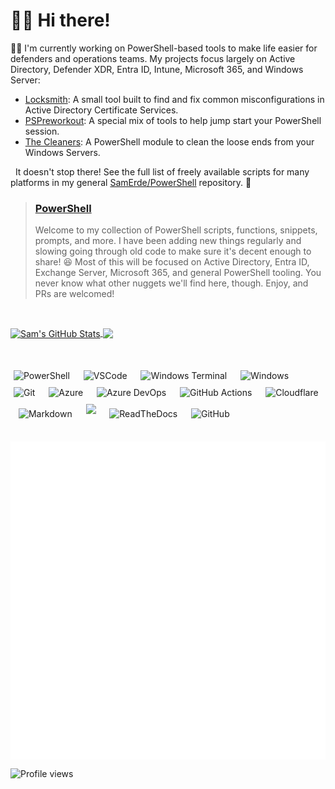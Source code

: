 # 👋🏻 Hi there!

👨‍💻 I'm currently working on PowerShell-based tools to make life easier for defenders and operations teams. My projects focus largely on Active Directory, Defender XDR, Entra ID, Intune, Microsoft 365, and Windows Server:

 - [Locksmith](https://github.com/TrimarcJake/Locksmith): A small tool built to find and fix common misconfigurations in Active Directory Certificate Services.
 - [PSPreworkout](https://github.com/SamErde/PSPreworkout): A special mix of tools to help jump start your PowerShell session.
 - [The Cleaners](https://github.com/SamErde/TheCleaners): A PowerShell module to clean the loose ends from your Windows Servers.

&nbsp;
It doesn't stop there! See the full list of freely available scripts for many platforms in my general [SamErde/PowerShell](https://github.com/SamErde/PowerShell) repository. 🫴
> ### [PowerShell](https://github.com/SamErde/PowerShell)
> Welcome to my collection of PowerShell scripts, functions, snippets, prompts, and more. I have been adding new things regularly and slowing going through old code to make sure it's decent enough to share! 😆 Most of this will be focused on Active Directory, Entra ID, Exchange Server, Microsoft 365, and general PowerShell tooling. You never know what other nuggets we'll find here, though. Enjoy, and PRs are welcomed!

&nbsp;  

<a href="https://github.com/SamErde/SamErde">
  <img align="center" src="https://github-readme-stats.vercel.app/api?username=SamErde&show_icons=true&hide=&line_height=27&count_private=false&custom_title=PS%3E%20$SamErde.Stats" alt="Sam's GitHub Stats" />
</a>
<a href="https://github.com/SamErde/SamErde">
  <img align="center" src="https://github-readme-stats.vercel.app/api/top-langs/?username=SamErde&langs_count=3" />
</a>

&nbsp;  

<div id="logos">
  <img alt="PowerShell" width="30px" src="https://raw.githubusercontent.com/PowerShell/PowerShell/6ceaf92bf941f8c08367016c8cfe1dcc9aafbce1/assets/ps_black_128.svg" style="margin:5px" />  &nbsp;  
  <img alt="VSCode" width="30px" src="https://cdn.jsdelivr.net/gh/devicons/devicon/icons/vscode/vscode-original.svg" style="margin:5px" />  &nbsp;  
  <img alt="Windows Terminal" width="30px" src="https://raw.githubusercontent.com/microsoft/terminal/main/res/terminal.ico" style="margin:5px" />  &nbsp;  
  <img alt="Windows" width="30px" src="https://cdn.jsdelivr.net/gh/devicons/devicon@latest/icons/windows11/windows11-original.svg" style="margin:5px" />  &nbsp;  
  <img alt="Git" width="30px" src="https://cdn.jsdelivr.net/gh/devicons/devicon/icons/git/git-original.svg" style="margin:5px" />  &nbsp;  
  <img alt="Azure" width="30px" src="https://cdn.jsdelivr.net/gh/devicons/devicon/icons/azure/azure-original.svg" style="margin:5px" />  &nbsp;  
  <img alt="Azure DevOps" width="30px" src="https://cdn.jsdelivr.net/gh/devicons/devicon@latest/icons/azuredevops/azuredevops-original.svg" style="margin:5px" />  &nbsp;  
  <img alt="GitHub Actions" width="30px" src="https://cdn.jsdelivr.net/gh/devicons/devicon@latest/icons/githubactions/githubactions-original.svg" style="margin:5px" />  &nbsp;  
  <img alt="Cloudflare" width="30px" src="https://cdn.jsdelivr.net/gh/devicons/devicon@latest/icons/cloudflare/cloudflare-original.svg" style="margin:5px" />  &nbsp;  
  <img alt="Markdown" width="30px" src="https://cdn.jsdelivr.net/gh/devicons/devicon@latest/icons/readthedocs/readthedocs-original.svg" style="margin:5px" />  &nbsp;  
  <img alkt="Jekyll" width="30px" src="https://cdn.jsdelivr.net/gh/devicons/devicon@latest/icons/jekyll/jekyll-original.svg" style="margin:5px" />  &nbsp;  
  <img alt="ReadTheDocs" width="30px" src="https://cdn.jsdelivr.net/gh/devicons/devicon@latest/icons/markdown/markdown-original.svg" style="margin:5px" />  &nbsp;  
  <img alt="GitHub" width="30px" src="https://cdn.jsdelivr.net/gh/devicons/devicon/icons/github/github-original.svg" style="margin:5px" />  
</div>

&nbsp;  
<a href="https://github.com/SamErde/SamErde">
  <img align="center" src="/github-metrics.svg" />
</a>

![Profile views][views]

<!-- link references -->
[views]: https://komarev.com/ghpvc/?username=samerde
